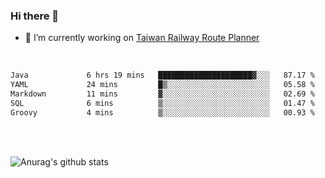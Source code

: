 ### Hi there 👋

- 🔭 I’m currently working on [Taiwan Railway Route Planner](https://github.com/Taiwan-Railway-Route-Planner)

<br/>

<!--START_SECTION:waka-->

```txt
Java             6 hrs 19 mins   █████████████████████▓░░░   87.17 %
YAML             24 mins         █▒░░░░░░░░░░░░░░░░░░░░░░░   05.58 %
Markdown         11 mins         ▓░░░░░░░░░░░░░░░░░░░░░░░░   02.69 %
SQL              6 mins          ▒░░░░░░░░░░░░░░░░░░░░░░░░   01.47 %
Groovy           4 mins          ▒░░░░░░░░░░░░░░░░░░░░░░░░   00.93 %
```

<!--END_SECTION:waka-->

<br/>
<br/>

![Anurag's github stats](https://github-readme-stats.vercel.app/api?username=DepickereSven&show_icons=true&theme=tokyonight)



<!--
**DepickereSven/DepickereSven** is a ✨ _special_ ✨ repository because its `README.md` (this file) appears on your GitHub profile.

Here are some ideas to get you started:

- 🔭 I’m currently working on ...
- 🌱 I’m currently learning ...
- 👯 I’m looking to collaborate on ...
- 🤔 I’m looking for help with ...
- 💬 Ask me about ...
- 📫 How to reach me: ...
- 😄 Pronouns: ...
- ⚡ Fun fact: ...
-->
